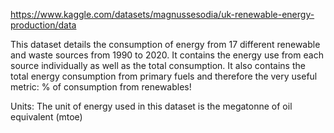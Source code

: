 https://www.kaggle.com/datasets/magnussesodia/uk-renewable-energy-production/data

This dataset details the consumption of energy from 17 different renewable and waste sources from 1990 to 2020. It contains the energy use from each source individually as well as the total consumption. It also contains the total energy consumption from primary fuels and therefore the very useful metric: % of consumption from renewables!

Units: The unit of energy used in this dataset is the megatonne of oil equivalent (mtoe) 
